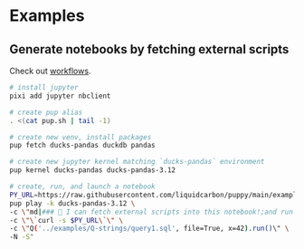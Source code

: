 # Examples

## Generate notebooks by fetching external scripts

Check out [workflows](https://github.com/liquidcarbon/puppy/actions/runs/9277393540).

```bash
# install jupyter
pixi add jupyter nbclient

# create pup alias
. <(cat pup.sh | tail -1)

# create new venv, install packages
pup fetch ducks-pandas duckdb pandas

# create new jupyter kernel matching `ducks-pandas` environment
pup kernel ducks-pandas ducks-pandas-3.12

# create, run, and launch a notebook
PY_URL=https://raw.githubusercontent.com/liquidcarbon/puppy/main/examples/Q-strings/Q.py
pup play -k ducks-pandas-3.12 \
-c \"md|### 🐶 I can fetch external scripts into this notebook!;and run them\" \
-c \"\`curl -s $PY_URL\`\" \
-c \"Q('../examples/Q-strings/query1.sql', file=True, x=42).run()\" \
-N -S"
```